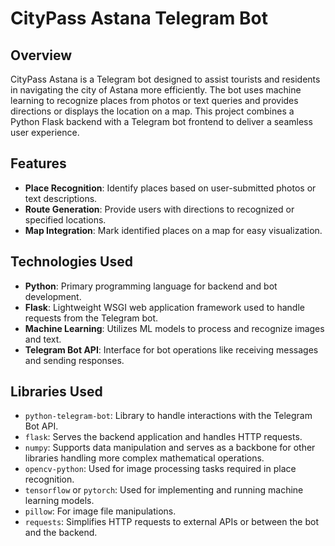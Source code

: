 # CityPass Astana Telegram Bot

## Overview
CityPass Astana is a Telegram bot designed to assist tourists and residents in navigating the city of Astana more efficiently. The bot uses machine learning to recognize places from photos or text queries and provides directions or displays the location on a map. This project combines a Python Flask backend with a Telegram bot frontend to deliver a seamless user experience.

## Features

- **Place Recognition**: Identify places based on user-submitted photos or text descriptions.
- **Route Generation**: Provide users with directions to recognized or specified locations.
- **Map Integration**: Mark identified places on a map for easy visualization.

## Technologies Used

- **Python**: Primary programming language for backend and bot development.
- **Flask**: Lightweight WSGI web application framework used to handle requests from the Telegram bot.
- **Machine Learning**: Utilizes ML models to process and recognize images and text.
- **Telegram Bot API**: Interface for bot operations like receiving messages and sending responses.

## Libraries Used

- `python-telegram-bot`: Library to handle interactions with the Telegram Bot API.
- `flask`: Serves the backend application and handles HTTP requests.
- `numpy`: Supports data manipulation and serves as a backbone for other libraries handling more complex mathematical operations.
- `opencv-python`: Used for image processing tasks required in place recognition.
- `tensorflow` or `pytorch`: Used for implementing and running machine learning models.
- `pillow`: For image file manipulations.
- `requests`: Simplifies HTTP requests to external APIs or between the bot and the backend.


